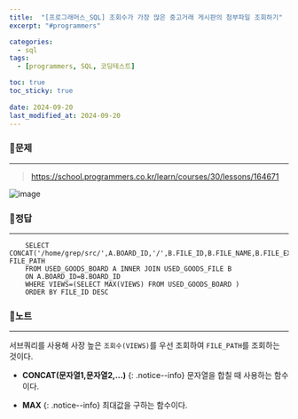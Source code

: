 ```yaml
---
title:  "[프로그래머스_SQL] 조회수가 가장 많은 중고거래 게시판의 첨부파일 조회하기"
excerpt: "#programmers"

categories:
  - sql
tags:
  - [programmers, SQL, 코딩테스트]

toc: true
toc_sticky: true
 
date: 2024-09-20
last_modified_at: 2024-09-20
---
```


### 📜문제
-----
> <https://school.programmers.co.kr/learn/courses/30/lessons/164671>

![image](https://github.com/user-attachments/assets/3cc1bbce-b638-4879-b27a-eee7534a1a54)
  
    
### 📜정답
-----
```
    SELECT CONCAT('/home/grep/src/',A.BOARD_ID,'/',B.FILE_ID,B.FILE_NAME,B.FILE_EXT)AS FILE_PATH 
    FROM USED_GOODS_BOARD A INNER JOIN USED_GOODS_FILE B
    ON A.BOARD_ID=B.BOARD_ID
    WHERE VIEWS=(SELECT MAX(VIEWS) FROM USED_GOODS_BOARD )
    ORDER BY FILE_ID DESC
```
  
    
### 📜노트
-----
서브쿼리를 사용해 사장 높은 `조회수(VIEWS)`를 우선 조회하여 `FILE_PATH`를 조회하는 것이다.  
  
* **CONCAT(문자열1,문자열2,...)**
{: .notice--info}
문자열을 합칠 때 사용하는 함수이다.
  
* **MAX**
{: .notice--info}
최대값을 구하는 함수이다.

